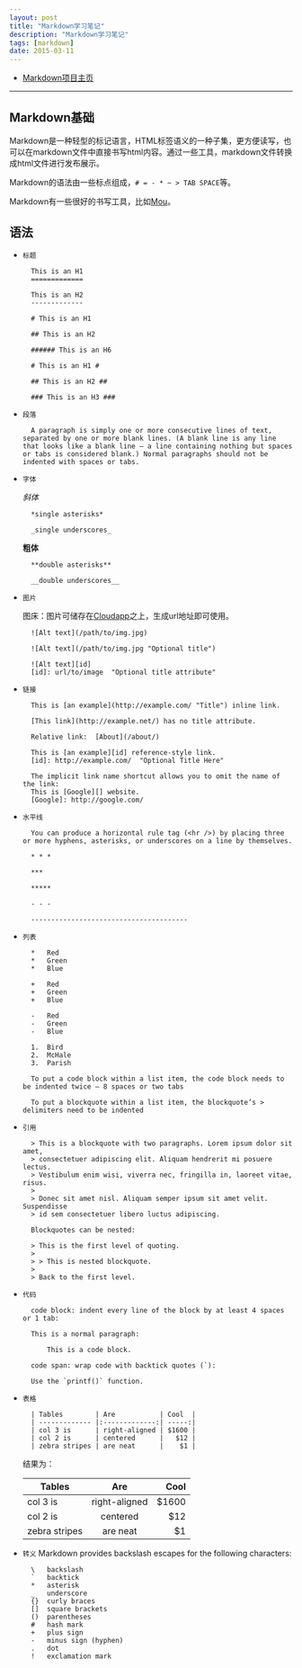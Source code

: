 ```yaml
---
layout: post
title: "Markdown学习笔记"
description: "Markdown学习笔记"
tags: [markdown]
date: 2015-03-11
---
```


* [Markdown项目主页](http://daringfireball.net/projects/markdown/) 

---

## Markdown基础

Markdown是一种轻型的标记语言，HTML标签语义的一种子集，更方便读写，也可以在markdown文件中直接书写html内容。通过一些工具，markdown文件转换成html文件进行发布展示。

Markdown的语法由一些标点组成，`# = - * ~ > TAB SPACE`等。

Markdown有一些很好的书写工具，比如[Mou](http://25.io/mou/)。

## 语法
* `标题`

		This is an H1
		=============

		This is an H2
		-------------

		# This is an H1

		## This is an H2

		###### This is an H6

		# This is an H1 #

		## This is an H2 ##

		### This is an H3 ###

* `段落`

		A paragraph is simply one or more consecutive lines of text, separated by one or more blank lines. (A blank line is any line that looks like a blank line — a line containing nothing but spaces or tabs is considered blank.) Normal paragraphs should not be indented with spaces or tabs.

* `字体`

	*斜体*

		*single asterisks*

		_single underscores_


	**粗体**

		**double asterisks**

		__double underscores__

* `图片`

	图床：图片可储存在[Cloudapp](http://www.getcloudapp.com/)之上，生成url地址即可使用。

		![Alt text](/path/to/img.jpg)

		![Alt text](/path/to/img.jpg "Optional title")

		![Alt text][id]
		[id]: url/to/image  "Optional title attribute"

* `链接`

		This is [an example](http://example.com/ "Title") inline link.

		[This link](http://example.net/) has no title attribute.

		Relative link:  [About](/about/)    

		This is [an example][id] reference-style link.
		[id]: http://example.com/  "Optional Title Here"

		The implicit link name shortcut allows you to omit the name of the link: 
		This is [Google][] website.
		[Google]: http://google.com/

* `水平线`

		You can produce a horizontal rule tag (<hr />) by placing three or more hyphens, asterisks, or underscores on a line by themselves. 

		* * *

		***

		*****

		- - -

		---------------------------------------
* `列表`

		*   Red
		*   Green
		*   Blue

		+   Red
		+   Green
		+   Blue

		-   Red
		-   Green
		-   Blue

		1.  Bird
		2.  McHale
		3.  Parish

		To put a code block within a list item, the code block needs to be indented twice — 8 spaces or two tabs

		To put a blockquote within a list item, the blockquote’s > delimiters need to be indented

* `引用`

		> This is a blockquote with two paragraphs. Lorem ipsum dolor sit amet,
		> consectetuer adipiscing elit. Aliquam hendrerit mi posuere lectus.
		> Vestibulum enim wisi, viverra nec, fringilla in, laoreet vitae, risus.
		> 
		> Donec sit amet nisl. Aliquam semper ipsum sit amet velit. Suspendisse
		> id sem consectetuer libero luctus adipiscing.

		Blockquotes can be nested:

		> This is the first level of quoting.
		>
		> > This is nested blockquote.
		>
		> Back to the first level.

* `代码`

		code block: indent every line of the block by at least 4 spaces or 1 tab:

		This is a normal paragraph:

			This is a code block.

		code span: wrap code with backtick quotes (`):

		Use the `printf()` function.

* `表格`

		| Tables        | Are           | Cool  |
		| ------------- |:-------------:| -----:|
		| col 3 is      | right-aligned | $1600 |
		| col 2 is      | centered      |   $12 |
		| zebra stripes | are neat      |    $1 |

	结果为：

	| Tables        | Are           | Cool  |
	| ------------- |:-------------:| -----:|
	| col 3 is      | right-aligned | $1600 |
	| col 2 is      | centered      |   $12 |
	| zebra stripes | are neat      |    $1 |

* `转义`
		Markdown provides backslash escapes for the following characters:

		\   backslash
		`   backtick
		*   asterisk
		_   underscore
		{}  curly braces
		[]  square brackets
		()  parentheses
		#   hash mark
		+   plus sign
		-   minus sign (hyphen)
		.   dot
		!   exclamation mark
